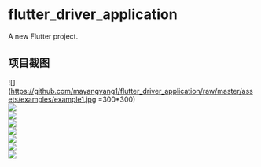 # flutter_driver_application

A new Flutter project.

## 项目截图

![](https://github.com/mayangyang1/flutter_driver_application/raw/master/assets/examples/example1.jpg =300*300)  
![](https://github.com/mayangyang1/flutter_driver_application/raw/master/assets/examples/example2.jpg)  
![](https://github.com/mayangyang1/flutter_driver_application/raw/master/assets/examples/example3.jpg)  
![](https://github.com/mayangyang1/flutter_driver_application/raw/master/assets/examples/example4.jpg)  
![](https://github.com/mayangyang1/flutter_driver_application/raw/master/assets/examples/example5.jpg)  
![](https://github.com/mayangyang1/flutter_driver_application/raw/master/assets/examples/example6.jpg)  
![](https://github.com/mayangyang1/flutter_driver_application/raw/master/assets/examples/example7.jpg)  
![](https://github.com/mayangyang1/flutter_driver_application/raw/master/assets/examples/example8.jpg)  


